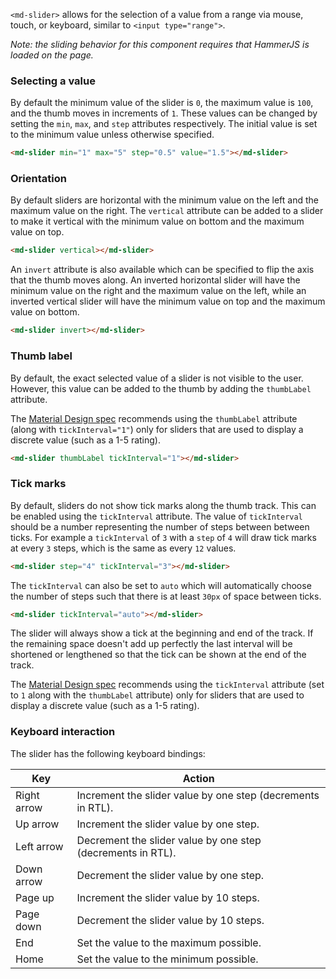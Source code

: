 `<md-slider>` allows for the selection of a value from a range via mouse, touch, or keyboard, 
similar to `<input type="range">`.

<!-- example(slider-overview) -->

_Note: the sliding behavior for this component requires that HammerJS is loaded on the page._

### Selecting a value

By default the minimum value of the slider is `0`, the maximum value is `100`, and the thumb moves
in increments of `1`. These values can be changed by setting the `min`, `max`, and `step` attributes
respectively. The initial value is set to the minimum value unless otherwise specified.

```html
<md-slider min="1" max="5" step="0.5" value="1.5"></md-slider>
```

### Orientation

By default sliders are horizontal with the minimum value on the left and the maximum value on the
right. The `vertical` attribute can be added to a slider to make it vertical with the minimum value
on bottom and the maximum value on top.

```html
<md-slider vertical></md-slider>
```

An `invert` attribute is also available which can be specified to flip the axis that the thumb moves
along. An inverted horizontal slider will have the minimum value on the right and the maximum value
on the left, while an inverted vertical slider will have the minimum value on top and the  maximum
value on bottom.

```html
<md-slider invert></md-slider>
```

### Thumb label
By default, the exact selected value of a slider is not visible to the user. However, this value can
be added to the thumb by adding the `thumbLabel` attribute.

The [Material Design spec](https://material.google.com/components/sliders.html) recommends using the
`thumbLabel` attribute (along with `tickInterval="1"`) only for sliders that are used to display a
discrete value (such as a 1-5 rating).

```html
<md-slider thumbLabel tickInterval="1"></md-slider>
```

### Tick marks
By default, sliders do not show tick marks along the thumb track. This can be enabled using the
`tickInterval` attribute. The value of `tickInterval` should be a number representing the number
of steps between between ticks. For example a `tickInterval` of `3` with a `step` of `4` will draw
tick marks at every `3` steps, which is the same as every `12` values.

```html
<md-slider step="4" tickInterval="3"></md-slider>
```

The `tickInterval` can also be set to `auto` which will automatically choose the number of steps
such that there is at least `30px` of space between ticks.

```html
<md-slider tickInterval="auto"></md-slider>
```

The slider will always show a tick at the beginning and end of the track. If the remaining space
doesn't add up perfectly the last interval will be shortened or lengthened so that the tick can be
shown at the end of the track.

The [Material Design spec](https://material.google.com/components/sliders.html) recommends using the
`tickInterval` attribute (set to `1` along with the `thumbLabel` attribute) only for sliders that
are used to display a discrete value (such as a 1-5 rating).


### Keyboard interaction
The slider has the following keyboard bindings:

| Key         | Action                                                                             |
|-------------|------------------------------------------------------------------------------------|
| Right arrow | Increment the slider value by one step (decrements in RTL).                        |
| Up arrow    | Increment the slider value by one step.                                            |
| Left arrow  | Decrement the slider value by one step (decrements in RTL).                        |
| Down arrow  | Decrement the slider value by one step.                                            |
| Page up     | Increment the slider value by 10 steps.                                            |
| Page down   | Decrement the slider value by 10 steps.                                            |
| End         | Set the value to the maximum possible.                                             |
| Home        | Set the value to the minimum possible.                                             |
